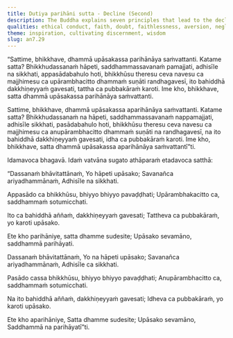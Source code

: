 ```yaml
---
title: Dutiya parihāni sutta - Decline (Second)
description: The Buddha explains seven principles that lead to the decline of a lay follower and seven principles that lead to non-decline.
qualities: ethical conduct, faith, doubt, faithlessness, aversion, negligence, diligence
theme: inspiration, cultivating discernment, wisdom
slug: an7.29
---
```


“Sattime, bhikkhave, dhammā upāsakassa parihānāya saṁvattanti. Katame satta? Bhikkhudassanaṁ hāpeti, saddhammassavanaṁ pamajjati, adhisīle na sikkhati, appasādabahulo hoti, bhikkhūsu theresu ceva navesu ca majjhimesu ca upārambhacitto dhammaṁ suṇāti randhagavesī, ito bahiddhā dakkhiṇeyyaṁ gavesati, tattha ca pubbakāraṁ karoti. Ime kho, bhikkhave, satta dhammā upāsakassa parihānāya saṁvattanti.

Sattime, bhikkhave, dhammā upāsakassa aparihānāya saṁvattanti. Katame satta? Bhikkhudassanaṁ na hāpeti, saddhammassavanaṁ nappamajjati, adhisīle sikkhati, pasādabahulo hoti, bhikkhūsu theresu ceva navesu ca majjhimesu ca anupārambhacitto dhammaṁ suṇāti na randhagavesī, na ito bahiddhā dakkhiṇeyyaṁ gavesati, idha ca pubbakāraṁ karoti. Ime kho, bhikkhave, satta dhammā upāsakassa aparihānāya saṁvattantī”ti.

Idamavoca bhagavā. Idaṁ vatvāna sugato athāparaṁ etadavoca satthā:

“Dassanaṁ bhāvitattānaṁ,
Yo hāpeti upāsako;
Savanañca ariyadhammānaṁ,
Adhisīle na sikkhati.

Appasādo ca bhikkhūsu,
bhiyyo bhiyyo pavaḍḍhati;
Upārambhakacitto ca,
saddhammaṁ sotumicchati.

Ito ca bahiddhā aññaṁ,
dakkhiṇeyyaṁ gavesati;
Tattheva ca pubbakāraṁ,
yo karoti upāsako.

Ete kho parihāniye,
satta dhamme sudesite;
Upāsako sevamāno,
saddhammā parihāyati.

Dassanaṁ bhāvitattānaṁ,
Yo na hāpeti upāsako;
Savanañca ariyadhammānaṁ,
Adhisīle ca sikkhati.

Pasādo cassa bhikkhūsu,
bhiyyo bhiyyo pavaḍḍhati;
Anupārambhacitto ca,
saddhammaṁ sotumicchati.

Na ito bahiddhā aññaṁ,
dakkhiṇeyyaṁ gavesati;
Idheva ca pubbakāraṁ,
yo karoti upāsako.

Ete kho aparihāniye,
Satta dhamme sudesite;
Upāsako sevamāno,
Saddhammā na parihāyatī”ti.
